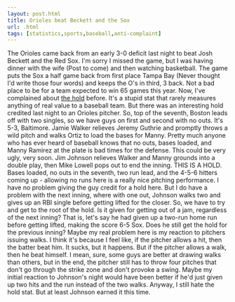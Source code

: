 ```yaml
---
layout: post.html
title: Orioles beat Beckett and the Sox
url: .html
tags: [statistics,sports,baseball,anti-complaint]
---
```

The Orioles came back from an early 3-0 deficit last night to beat Josh Beckett and the Red Sox. I'm sorry I missed the game, but I was having dinner with the wife (Post to come) and then watching basketball. The game puts the Sox a half game back from first place Tampa Bay (Never thought I'd write those four words) and keeps the O's in third, 3 back. Not a bad place to be for a team expected to win 65 games this year. Now, I've complained about [the hold](/node/867) before. It's a stupid stat that rarely measures anything of real value to a baseball team. But there was an interesting hold credited last night to an Orioles pitcher. So, top of the seventh, Boston leads off with two singles, so we have guys on first and second with no outs. It's 5-3, Baltimore. Jamie Walker relieves Jeremy Guthrie and promptly throws a wild pitch and walks Ortiz to load the bases for Manny. Pretty much anyone who has ever heard of baseball knows that no outs, bases loaded, and Manny Ramirez at the plate is bad times for the defense. This could be very ugly, very soon. Jim Johnson relieves Walker and Manny grounds into a double play, then Mike Lowell pops out to end the inning. THIS IS A HOLD. Bases loaded, no outs in the seventh, two run lead, and the 4-5-6 hitters coming up - allowing no runs here is a really nice pitching performance. I have no problem giving the guy credit for a hold here. But I do have a problem with the next inning, where with one out, Johnson walks two and gives up an RBI single before getting lifted for the closer. So, we have to try and get to the root of the hold. Is it given for getting out of a jam, regardless of the next inning? That is, let's say he had given up a two-run home run before getting lifted, making the score 6-5 Sox. Does he still get the hold for the previous inning? Maybe my real problem here is my reaction to pitchers issuing walks. I think it's because I feel like, if the pitcher allows a hit, then the batter beat him. It sucks, but it happens. But if the pitcher allows a walk, then he beat himself. I mean, sure, some guys are better at drawing walks than others, but in the end, the pitcher still has to throw four pitches that don't go through the strike zone and don't provoke a swing. Maybe my initial reaction to Johnson's night would have been better if he'd just given up two hits and the run instead of the two walks. Anyway, I still hate the hold stat. But at least Johnson earned it this time. 
